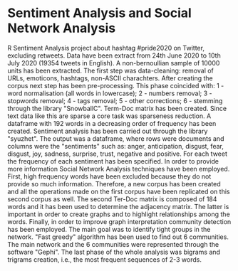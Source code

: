 # Sentiment Analysis and Social Network Analysis
R Sentiment Analysis project about hashtag #pride2020 on Twitter, excluding retweets. Data have been extract from 24th June 2020 to 10th July 2020 (19354 tweets in English). 
A non-bernoullian sample of 10000 units has been extracted. The first step was data-cleaning: removal of URLs, emoticons, hashtags, non-ASCII charachters.
After creating the corpus next step has been pre-processing. This phase coincided with: 1 - word normalisation (all words in lowercase); 2 - numbers removal; 3 - stopwords removal; 
4 - tags removal; 5 - other corrections; 6 - stemming through the library "SnowballC".
Term-Doc matrix has been created. Since text data like this are sparse a core task was sparseness reduction. A dataframe with 192 words in a decreasing order of frequency has been 
created. Sentiment analysis has been carried out through the library "syuzhet". The output was a dataframe, where rows were documents and columns were the "sentiments" such as: 
anger, anticipation, disgust, fear, disgust, joy, sadness, surprise, trust, negative and positive. For each tweet the frequency of each sentiment has been specified.
In order to provide more information Social Network Analysis techniques have been employed. First, high frequency words have been excluded because they do not provide so much 
information. Therefore, a new corpus has been created and all the operations made on the first corpus have been replicated on this second corpus as well.
The second Ter-Doc matrix is composed of 184 words and it has been used to determine the adjacency matrix. The latter is important in order to create graphs and to highlight 
relationships among the words. Finally, in order to improve graph interpretation community detection has been employed. The main goal was to identify tight groups in the network. 
"Fast greedy" algorithm has been used to find out 6 communities. The main network and the 6 communities were represented through the software "Gephi".
The last phase of the whole analysis was bigrams and trigrams creation, i.e., the most frequent sequences of 2-3 words.
